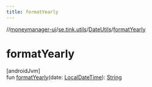 ```yaml
---
title: formatYearly
---
```

//[moneymanager-ui](../../../index.html)/[se.tink.utils](../index.html)/[DateUtils](index.html)/[formatYearly](format-yearly.html)



# formatYearly



[androidJvm]\
fun [formatYearly](format-yearly.html)(date: [LocalDateTime](https://developer.android.com/reference/kotlin/java/time/LocalDateTime.html)): [String](https://kotlinlang.org/api/latest/jvm/stdlib/kotlin/-string/index.html)




